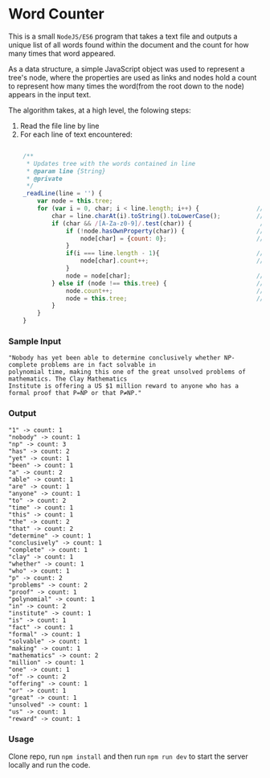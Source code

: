 # Word Counter
This is a small ```NodeJS/ES6``` program that takes a text file and outputs a unique list of all words found within the document and the count for how many times that word appeared.

As a data structure, a simple JavaScript object was used to represent a tree's node, where the properties are used as links and nodes hold a count to represent how many times the word(from the root down to the node) appears in the input text.

The algorithm takes, at a high level, the folowing steps:
  1. Read the file line by line
  2. For each line of text encountered:
```javascript

    /**
     * Updates tree with the words contained in line
     * @param line {String}
     * @private
     */
    _readLine(line = '') {
        var node = this.tree;
        for (var i = 0, char; i < line.length; i++) {                // Loop through every char in the line
            char = line.charAt(i).toString().toLowerCase();          // Make char lowercase to avoid duplicates
            if (char && /[A-Za-z0-9]/.test(char)) {                   // Validate char(alphanumeric only)
                if (!node.hasOwnProperty(char)) {                    // Node does not contain char
                    node[char] = {count: 0};                         // Initialize new node for char
                }
                if(i === line.length - 1){                           // Last character in line
                    node[char].count++;                              // Increment count in node
                }
                node = node[char];                                   // Otherwise move down to the next node
            } else if (node !== this.tree) {                         // Invalid char found(end of word)
                node.count++;                                        // Increment count in node
                node = this.tree;                                    // Point node back to root
            }
        }
    }
```



### Sample Input
```
"Nobody has yet been able to determine conclusively whether NP-complete problems are in fact solvable in
polynomial time, making this one of the great unsolved problems of mathematics. The Clay Mathematics
Institute is offering a US $1 million reward to anyone who has a formal proof that P=NP or that P≠NP."
```
### Output
```
"1" -> count: 1
"nobody" -> count: 1
"np" -> count: 3
"has" -> count: 2
"yet" -> count: 1
"been" -> count: 1
"a" -> count: 2
"able" -> count: 1
"are" -> count: 1
"anyone" -> count: 1
"to" -> count: 2
"time" -> count: 1
"this" -> count: 1
"the" -> count: 2
"that" -> count: 2
"determine" -> count: 1
"conclusively" -> count: 1
"complete" -> count: 1
"clay" -> count: 1
"whether" -> count: 1
"who" -> count: 1
"p" -> count: 2
"problems" -> count: 2
"proof" -> count: 1
"polynomial" -> count: 1
"in" -> count: 2
"institute" -> count: 1
"is" -> count: 1
"fact" -> count: 1
"formal" -> count: 1
"solvable" -> count: 1
"making" -> count: 1
"mathematics" -> count: 2
"million" -> count: 1
"one" -> count: 1
"of" -> count: 2
"offering" -> count: 1
"or" -> count: 1
"great" -> count: 1
"unsolved" -> count: 1
"us" -> count: 1
"reward" -> count: 1

```
### Usage
Clone repo, run `npm install` and then run `npm run dev` to start the server locally and run the code.

